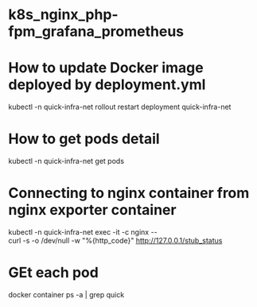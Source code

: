 # k8s_nginx_php-fpm_grafana_prometheus

# How to update Docker image deployed by deployment.yml
kubectl -n quick-infra-net rollout restart deployment quick-infra-net

# How to get pods detail
kubectl -n quick-infra-net get pods

# Connecting to nginx container from nginx exporter container
kubectl -n quick-infra-net exec -it <pod> -c nginx -- \
  curl -s -o /dev/null -w "%{http_code}" http://127.0.0.1/stub_status

# GEt each pod
docker container ps -a | grep quick